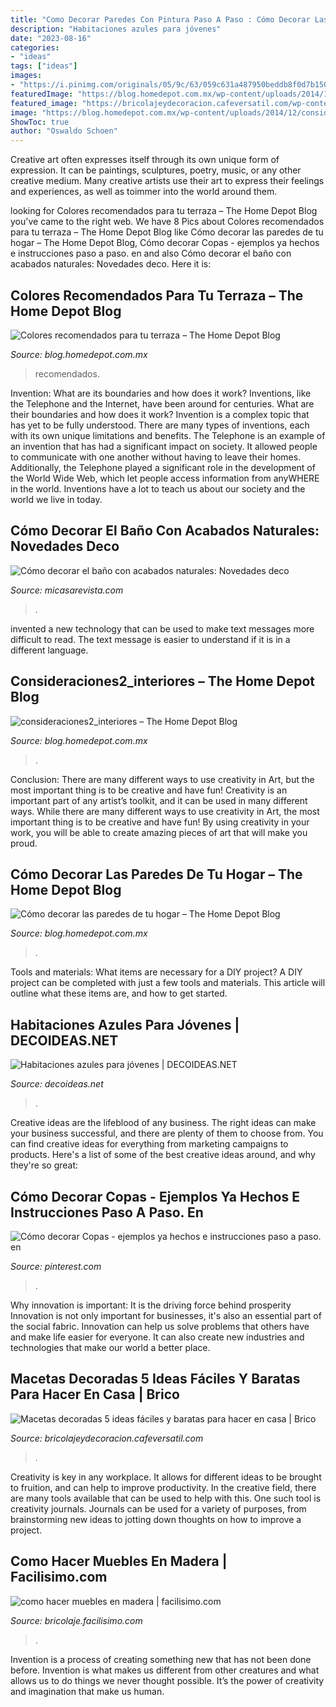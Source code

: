 ```yaml
---
title: "Como Decorar Paredes Con Pintura Paso A Paso : Cómo Decorar Las Paredes De Tu Hogar – The Home Depot Blog"
description: "Habitaciones azules para jóvenes"
date: "2023-08-16"
categories:
- "ideas"
tags: ["ideas"]
images:
- "https://i.pinimg.com/originals/05/9c/63/059c631a487950beddb8f0d7b1507ce9.jpg"
featuredImage: "https://blog.homedepot.com.mx/wp-content/uploads/2014/12/consideraciones2_interiores.jpg"
featured_image: "https://bricolajeydecoracion.cafeversatil.com/wp-content/uploads/2016/10/004-38.jpg"
image: "https://blog.homedepot.com.mx/wp-content/uploads/2014/12/consideraciones2_interiores.jpg"
ShowToc: true
author: "Oswaldo Schoen"
---
```



Creative art often expresses itself through its own unique form of expression. It can be paintings, sculptures, poetry, music, or any other creative medium. Many creative artists use their art to express their feelings and experiences, as well as toimmer into the world around them.

	

		
looking for Colores recomendados para tu terraza – The Home Depot Blog you've came to the right web. We have 8 Pics about Colores recomendados para tu terraza – The Home Depot Blog like Cómo decorar las paredes de tu hogar – The Home Depot Blog, Cómo decorar Copas - ejemplos ya hechos e instrucciones paso a paso. en and also Cómo decorar el baño con acabados naturales: Novedades deco. Here it is:
		
    
## Colores Recomendados Para Tu Terraza – The Home Depot Blog

<img loading=lazy src="https://blog.homedepot.com.mx/wp-content/uploads/2019/09/Tendecias_de_color_terraza.jpg" onerror="this.onerror=null;this.src='https://tse3.mm.bing.net/th?id=OIP.vbfsd03IJxM1pe-h1Xn4eAHaGG&amp;pid=15.1';" alt="Colores recomendados para tu terraza – The Home Depot Blog">

_Source: blog.homedepot.com.mx_

>recomendados. 

	

Invention: What are its boundaries and how does it work?
Inventions, like the Telephone and the Internet, have been around for centuries. What are their boundaries and how does it work? Invention is a complex topic that has yet to be fully understood. There are many types of inventions, each with its own unique limitations and benefits. The Telephone is an example of an invention that has had a significant impact on society. It allowed people to communicate with one another without having to leave their homes. Additionally, the Telephone played a significant role in the development of the World Wide Web, which let people access information from anyWHERE in the world. Inventions have a lot to teach us about our society and the world we live in today.

    
## Cómo Decorar El Baño Con Acabados Naturales: Novedades Deco

<img loading=lazy src="https://hips.hearstapps.com/es.h-cdn.co/mcres/images/mi-casa/banos/banos-con-acabados-naturales/1429954-3-esl-ES/como-decorar-el-bano-con-acabados-naturales-novedades-deco.jpg?crop=1xw:0.5xh;center,top&amp;resize=1200:*" onerror="this.onerror=null;this.src='https://tse1.mm.bing.net/th?id=OIP.cIF7PueIR8XVkbbbH4EEJAHaDt&amp;pid=15.1';" alt="Cómo decorar el baño con acabados naturales: Novedades deco">

_Source: micasarevista.com_

>. 

	

invented a new technology that can be used to make text messages more difficult to read. The text message is easier to understand if it is in a different language.

    
## Consideraciones2_interiores – The Home Depot Blog

<img loading=lazy src="https://blog.homedepot.com.mx/wp-content/uploads/2014/12/consideraciones2_interiores.jpg" onerror="this.onerror=null;this.src='https://tse1.mm.bing.net/th?id=OIP.iBcQ7CS-dUK2BYCVQ_YlVgHaGy&amp;pid=15.1';" alt="consideraciones2_interiores – The Home Depot Blog">

_Source: blog.homedepot.com.mx_

>. 

	

Conclusion: There are many different ways to use creativity in Art, but the most important thing is to be creative and have fun!
Creativity is an important part of any artist’s toolkit, and it can be used in many different ways. While there are many different ways to use creativity in Art, the most important thing is to be creative and have fun! By using creativity in your work, you will be able to create amazing pieces of art that will make you proud.

    
## Cómo Decorar Las Paredes De Tu Hogar – The Home Depot Blog

<img loading=lazy src="https://blog.homedepot.com.mx/wp-content/uploads/2015/01/decoracion-de-paredes.jpg" onerror="this.onerror=null;this.src='https://tse2.mm.bing.net/th?id=OIP.wXCDPNYVf40KA6AhNbEEtwHaE4&amp;pid=15.1';" alt="Cómo decorar las paredes de tu hogar – The Home Depot Blog">

_Source: blog.homedepot.com.mx_

>. 

	

Tools and materials: What items are necessary for a DIY project?
A DIY project can be completed with just a few tools and materials. This article will outline what these items are, and how to get started.

    
## Habitaciones Azules Para Jóvenes | DECOIDEAS.NET

<img loading=lazy src="http://www.decoideas.net/wp-content/uploads/2017/01/juveniles-azules-2.jpg" onerror="this.onerror=null;this.src='https://tse4.mm.bing.net/th?id=OIP.-lsfRlJjSdGrxsEMnQLCvwHaLH&amp;pid=15.1';" alt="Habitaciones azules para jóvenes | DECOIDEAS.NET">

_Source: decoideas.net_

>. 

	

Creative ideas are the lifeblood of any business. The right ideas can make your business successful, and there are plenty of them to choose from. You can find creative ideas for everything from marketing campaigns to products. Here's a list of some of the best creative ideas around, and why they're so great: 

    
## Cómo Decorar Copas - Ejemplos Ya Hechos E Instrucciones Paso A Paso. En

<img loading=lazy src="https://i.pinimg.com/originals/05/9c/63/059c631a487950beddb8f0d7b1507ce9.jpg" onerror="this.onerror=null;this.src='https://tse3.mm.bing.net/th?id=OIP.PU84xdeBTAY2qXNiMLmSUQHaLH&amp;pid=15.1';" alt="Cómo decorar Copas - ejemplos ya hechos e instrucciones paso a paso. en">

_Source: pinterest.com_

>. 

	

Why innovation is important: It is the driving force behind prosperity
Innovation is not only important for businesses, it's also an essential part of the social fabric. Innovation can help us solve problems that others have and make life easier for everyone. It can also create new industries and technologies that make our world a better place.

    
## Macetas Decoradas 5 Ideas Fáciles Y Baratas Para Hacer En Casa | Brico

<img loading=lazy src="https://bricolajeydecoracion.cafeversatil.com/wp-content/uploads/2016/10/004-38.jpg" onerror="this.onerror=null;this.src='https://tse2.mm.bing.net/th?id=OIP.5eZDtwI0rAmi_ml5L2bdDAHaJ4&amp;pid=15.1';" alt="Macetas decoradas 5 ideas fáciles y baratas para hacer en casa | Brico">

_Source: bricolajeydecoracion.cafeversatil.com_

>. 

	

Creativity is key in any workplace. It allows for different ideas to be brought to fruition, and can help to improve productivity. In the creative field, there are many tools available that can be used to help with this. One such tool is creativity journals. Journals can be used for a variety of purposes, from brainstorming new ideas to jotting down thoughts on how to improve a project.

    
## Como Hacer Muebles En Madera | Facilisimo.com

<img loading=lazy src="http://estaticos.fimagenes.com/busquedas/como-hacer-muebles-en-madera_5_900.jpg" onerror="this.onerror=null;this.src='https://tse2.mm.bing.net/th?id=OIP.jkhfHckxNCPLuwILJKsQ1AHaE7&amp;pid=15.1';" alt="como hacer muebles en madera | facilisimo.com">

_Source: bricolaje.facilisimo.com_

>. 

	

Invention is a process of creating something new that has not been done before. Invention is what makes us different from other creatures and what allows us to do things we never thought possible. It’s the power of creativity and imagination that make us human.


